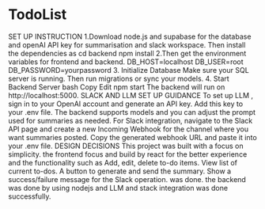 # TodoList
SET UP INSTRUCTION
1.Download node.js and supabase for the database and openAI API key for summarisation and slack workspace.
Then install the dependencies as
cd backend
npm install
2.Then get the environment variables for frontend and backend.
DB_HOST=localhost
DB_USER=root
DB_PASSWORD=yourpassword
3. Initialize Database
Make sure your SQL server is running. Then run migrations or sync your models.
4. Start Backend Server
bash
Copy
Edit
npm start
The backend will run on http://localhost:5000.
SLACK AND LLM SET UP GUIDANCE
To set up LLM , sign in to your OpenAI account and generate an API key. Add this key to your .env file. The backend supports models  and you can adjust the prompt used for summaries as needed.
For Slack integration, navigate to the Slack API page and create a new Incoming Webhook for the channel where you want summaries posted. Copy the generated webhook URL and paste it into your .env file.
DESIGN DECISIONS
This project was built with a focus on simplicity. the frontend focus and build by react for the better experience and the functionality such as Add, edit, delete to-do items.
View list of current to-dos.
A button to generate and send the summary.
Show a success/failure message for the Slack operation.
was done.
the backend was done by using nodejs and LLM and stack integration was done successfully.
